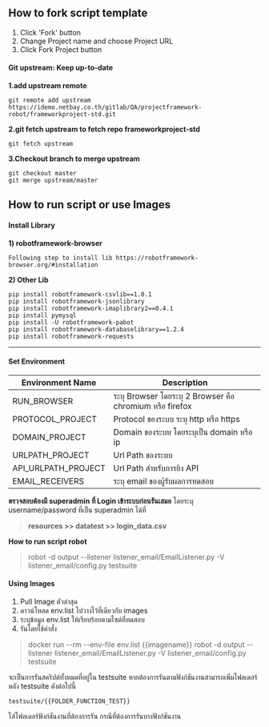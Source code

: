 ## How to fork script template

1. Click 'Fork' button
2. Change Project name and choose Project URL
3. Click Fork Project button

#### Git upstream: Keep up-to-date

**1.add upstream remote**
	
	git remote add upstream https://idemo.netbay.co.th/gitlab/QA/projectframework-robot/frameworkproject-std.git

**2.git fetch upstream to fetch repo frameworkproject-std**
	
	git fetch upstream

**3.Checkout branch to merge upstream**
	
	git checkout master
	git merge upstream/master

## How to run script or use Images

#### Install Library

**1) robotframework-browser**

	Following step to install lib https://robotframework-browser.org/#installation

**2) Other Lib**

	pip install robotframework-csvlib==1.0.1
	pip install robotframework-jsonlibrary
	pip install robotframework-imaplibrary2==0.4.1
	pip install pymysql
	pip install -U robotframework-pabot
	pip install robotframework-databaselibrary==1.2.4
	pip install robotframework-requests

------------

#### Set Environment

| Environment Name | Description |
| ------ | ------ |
| RUN_BROWSER | ระบุ Browser โดยระบุ 2 Browser คือ chromium หรือ firefox |
| PROTOCOL_PROJECT | Protocol ของระบบ ระบุ http หรือ https |
| DOMAIN_PROJECT | Domain ของระบบ โดยระบุเป็น domain หรือ ip|
| URLPATH_PROJECT | Url Path ของระบบ |
| API_URLPATH_PROJECT | Url Path สำหรับการยิง API |
| EMAIL_RECEIVERS | ระบุ email ของผู้รับผลการทดสอบ |

**ตรวจสอบต้องมี superadmin ที่ Login เข้าระบบก่อนรันเสมอ**
โดยระบุ username/password ที่เป็น superadmin ได้ที่
> **resources >> datatest >> login_data.csv**

**How to run script robot**
> robot -d output --listener listener_email/EmailListener.py -V listener_email/config.py testsuite

#### Using Images

1. Pull Image ตัวล่าสุด
2. ดาวน์โหลด env.list ไปวางไว้ที่เดียวกับ images
3. ระบุข้อมูล env.list ให้เรียบร้อยตามไซต์ที่ทดสอบ
4. รันโดยใช้คำสั่ง

> docker run --rm --env-file env.list {{imagename}} robot -d output --listener listener_email/EmailListener.py -V listener_email/config.py testsuite

จะเป็นการรันสคริปต์ทั้งหมดที่อยู่ใน testsuite หากต้องการรันตามฟังก์ชันงานสามารถเพิ่มโฟลเดอร์หลัง testsuite ดังต่อไปนี้

    testsuite/{{FOLDER_FUNCTION_TEST}}
ใส่โฟลเดอร์ฟังก์ชันงานที่ต้องการรัน กรณีที่ต้องการรันบางฟังก์ชันงาน
